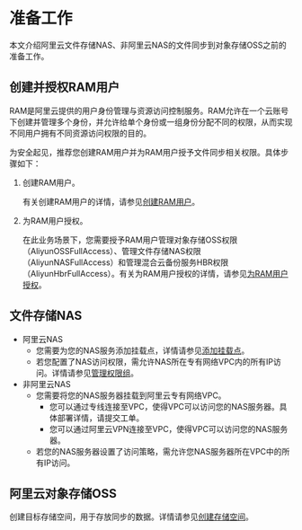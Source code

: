 # 准备工作

本文介绍阿里云文件存储NAS、非阿里云NAS的文件同步到对象存储OSS之前的准备工作。

## 创建并授权RAM用户

RAM是阿里云提供的用户身份管理与资源访问控制服务。RAM允许在一个云账号下创建并管理多个身份，并允许给单个身份或一组身份分配不同的权限，从而实现不同用户拥有不同资源访问权限的目的。

为安全起见，推荐您创建RAM用户并为RAM用户授予文件同步相关权限。具体步骤如下：

1.  创建RAM用户。

    有关创建RAM用户的详情，请参见[创建RAM用户](/cn.zh-CN/用户管理/创建RAM用户.md)。

2.  为RAM用户授权。

    在此业务场景下，您需要授予RAM用户管理对象存储OSS权限（AliyunOSSFullAccess）、管理文件存储NAS权限 （AliyunNASFullAccess）和管理混合云备份服务HBR权限（AliyunHbrFullAccess）。有关为RAM用户授权的详情，请参见[为RAM用户授权](/cn.zh-CN/用户管理/为RAM用户授权.md)。


## 文件存储NAS

-   阿里云NAS
    -   您需要为您的NAS服务添加挂载点，详情请参见[添加挂载点]()。
    -   若您配置了NAS访问权限，需允许NAS所在专有网络VPC内的所有IP访问。详情请参见[管理权限组]()。
-   非阿里云NAS
    -   您需要将您的NAS服务器挂载到阿里云专有网络VPC。
        -   您可以通过专线连接至VPC，使得VPC可以访问您的NAS服务器。具体部署详情，请提交工单。
        -   您可以通过阿里云VPN连接至VPC，使得VPC可以访问您的NAS服务器。
    -   若您的NAS服务器设置了访问策略，需允许您NAS服务器所在VPC中的所有IP访问。

## 阿里云对象存储OSS

创建目标存储空间，用于存放同步的数据。详情请参见[创建存储空间](/cn.zh-CN/快速入门/创建存储空间.md)。

